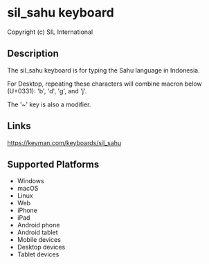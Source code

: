 sil_sahu keyboard
==============

Copyright (c) SIL International

Description
-----------

The sil_sahu keyboard is for typing the Sahu language in Indonesia.

For Desktop, repeating these characters will combine macron below (U+0331): 'b', 'd', 'g', and 'j'.

The '~' key is also a modifier.

Links
-----
https://keyman.com/keyboards/sil_sahu

Supported Platforms
-------------------
 * Windows
 * macOS
 * Linux
 * Web
 * iPhone
 * iPad
 * Android phone
 * Android tablet
 * Mobile devices
 * Desktop devices
 * Tablet devices

